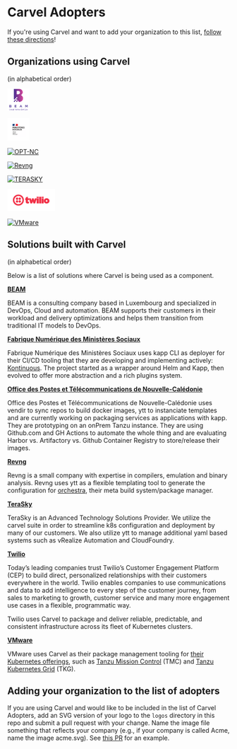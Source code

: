 # Carvel Adopters

If you're using Carvel and want to add your organization to this
list, [follow these directions](#adding-your-organization-to-the-list-of-adopters)!

## Organizations using Carvel

(in alphabetical order)

<a href="https://beam.lu/" border="0" target="_blank"><img alt="BEAM" src="logos/BEAM-SARL.png" height="50"></a>

<a href="https://www.fabrique.social.gouv.fr/" border="0" target="_blank"><img alt="fabrique" src="logos/fabrique.png" height="50"></a>

<a href="https://www.opt.nc/" border="0" target="_blank"><img alt="OPT-NC" src="logos/OPT-NC.png" height="50"></a>

<a href="https://rev.ng/" border="0" target="_blank"><img alt="Revng" src="logos/revng.svg" height="50"></a>

<a href="https://www.terasky.com/" border="0" target="_blank"><img alt="TERASKY" src="logos/terasky.png" height="50"></a>

<a href="https://www.twilio.com/" border="0" target="_blank"><img alt="Twilio, Inc." src="logos/twilio.svg" height="50"></a>

<a href="https://www.vmware.com" border="0" target="_blank"><img alt="VMware" src="logos/vmware.svg" height="50"></a>

## Solutions built with Carvel

(in alphabetical order)

Below is a list of solutions where Carvel is being used as a component.

**[BEAM](https://beam.lu/)**

BEAM is a consulting company based in Luxembourg and specialized in DevOps, Cloud and automation. BEAM supports their customers in their workload and delivery optimizations and helps them transition from traditional IT models to DevOps.

**[Fabrique Numérique des Ministères Sociaux](https://www.fabrique.social.gouv.fr/)**

Fabrique Numérique des Ministères Sociaux uses kapp CLI as deployer for their CI/CD tooling that they are developing and implementing actively: [Kontinuous](https://socialgouv.github.io/kontinuous/). The project started as a wrapper around Helm and Kapp, then evolved to offer more abstraction and a rich plugins system.

**[Office des Postes et Télécommunications de Nouvelle-Calédonie](https://www.opt.nc/)**

Office des Postes et Télécommunications de Nouvelle-Calédonie uses vendir to sync repos to build docker images, ytt to instanciate templates and are currently working on packaging services as applications with kapp. They are prototyping on an onPrem Tanzu instance. They are using Github.com and GH Actions to automate the whole thing and are evaluating Harbor vs. Artifactory vs. Github Container Registry to store/release their images.

**[Revng](https://rev.ng/)**

Revng is a small company with expertise in compilers, emulation and binary analysis. Revng uses ytt as a flexible templating tool to generate the configuration for [orchestra](https://github.com/revng/orchestra), their meta build system/package manager.

**[TeraSky](https://terasky.com/)**

TeraSky is an Advanced Technology Solutions Provider. We utilize the carvel suite in order to streamline k8s configuration and deployment by many of our customers. We also utilize ytt to manage additional yaml based systems such as vRealize Automation and CloudFoundry.

**[Twilio](https://www.twilio.com)**

Today’s leading companies trust Twilio’s Customer Engagement Platform (CEP) to build direct, personalized relationships with their customers everywhere in the world. Twilio enables companies to use communications and data to add intelligence to every step of the customer journey, from sales to marketing to growth, customer service and many more engagement use cases in a flexible, programmatic way.

Twilio uses Carvel to package and deliver reliable, predictable, and consistent infrastructure across its fleet of Kubernetes clusters.

**[VMware](https://www.vmware.com)**

VMware uses Carvel as their package management tooling for [their Kubernetes offerings](https://tanzu.vmware.com/products), such as [Tanzu Mission Control](https://tanzu.vmware.com/mission-control) (TMC) and [Tanzu Kubernetes Grid](https://tanzu.vmware.com/kubernetes-grid) (TKG). 

## Adding your organization to the list of adopters

If you are using Carvel and would like to be included in the list of Carvel Adopters, add an SVG version of your logo to the `logos` directory in this repo and submit a pull request with your change. Name the image file something that reflects your company (e.g., if your company is called Acme, name the image acme.svg). See [this PR](https://github.com/vmware-tanzu/carvel/pull/280) for an example.
